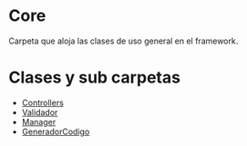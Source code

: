 # Core
Carpeta que aloja las clases de uso general en el framework.

# Clases y sub carpetas

- [Controllers](Controllers.md)
- [Validador](Validador.md)
- [Manager](Manager)
- [GeneradorCodigo](GeneradorCodigo)
